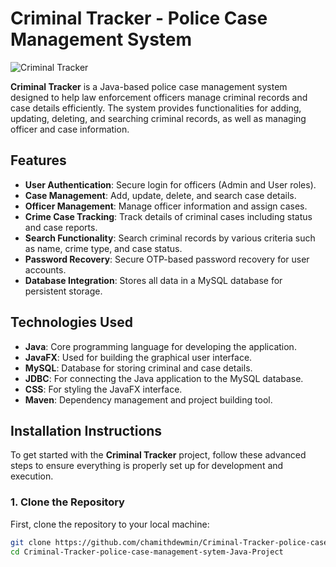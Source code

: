 # Criminal Tracker - Police Case Management System

![Criminal Tracker](https://github.com/chamithdewmin/Criminal-Tracker-police-case-management-sytem-Java-Project/blob/main/assets/ss.png)

**Criminal Tracker** is a Java-based police case management system designed to help law enforcement officers manage criminal records and case details efficiently. The system provides functionalities for adding, updating, deleting, and searching criminal records, as well as managing officer and case information.

## Features
- **User Authentication**: Secure login for officers (Admin and User roles).
- **Case Management**: Add, update, delete, and search case details.
- **Officer Management**: Manage officer information and assign cases.
- **Crime Case Tracking**: Track details of criminal cases including status and case reports.
- **Search Functionality**: Search criminal records by various criteria such as name, crime type, and case status.
- **Password Recovery**: Secure OTP-based password recovery for user accounts.
- **Database Integration**: Stores all data in a MySQL database for persistent storage.

## Technologies Used
- **Java**: Core programming language for developing the application.
- **JavaFX**: Used for building the graphical user interface.
- **MySQL**: Database for storing criminal and case details.
- **JDBC**: For connecting the Java application to the MySQL database.
- **CSS**: For styling the JavaFX interface.
- **Maven**: Dependency management and project building tool.

## Installation Instructions

To get started with the **Criminal Tracker** project, follow these advanced steps to ensure everything is properly set up for development and execution.

### 1. Clone the Repository
First, clone the repository to your local machine:

```bash
git clone https://github.com/chamithdewmin/Criminal-Tracker-police-case-management-sytem-Java-Project.git
cd Criminal-Tracker-police-case-management-sytem-Java-Project

